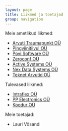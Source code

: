 ```yaml
---
layout: page
title: Liikmed ja toetajad
group: navigation
---
```


Meie ametlikud liikmed:

* [Arvuti Traumapunkt OÜ](http://atrauma.ee/)
* [Pingviinitiivul OÜ](http://www.pingviinitiivul.ee/)
* [Povi Software OÜ](http://www.povi.ee)
* [Zeroconf OÜ](http://www.zeroconf.ee/)
* [Active Systems OÜ](http://www.active.ee/)
* [Nex Data Systems OÜ](http://www.nex.ee/)
* [Teknet Arvutid OÜ](http://www.teknet.ee/)

Tulevased liikmed:

* [Intraflex OÜ](http://www.intraflex.eu/)
* [PP Electronics OÜ](http://www.ppnet.ee/)
* [Koodur OÜ](http://www.koodur.com)

Meie toetajad:

* Lauri Võsandi
